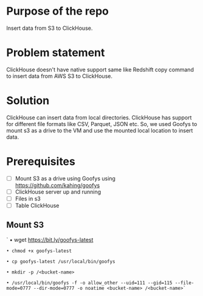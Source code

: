 
# Purpose of the repo
Insert data from S3 to ClickHouse. 

# Problem statement
ClickHouse doesn't have native support same like Redshift copy command to insert data from AWS S3 to ClickHouse. 

# Solution
ClickHouse can insert data from local directories. ClickHouse has support for different file formats like CSV, Parquet, JSON etc. So, we used Goofys to mount s3 as a drive to the VM and use the mounted local location to insert data. 

# Prerequisites 

- [ ] Mount S3 as a drive using Goofys using https://github.com/kahing/goofys
- [ ] ClickHouse server up and running
- [ ] Files in s3
- [ ] Table ClickHouse

## Mount S3 

`	• wget https://bit.ly/goofys-latest

	• chmod +x goofys-latest

	• cp goofys-latest /usr/local/bin/goofys

	• mkdir -p /<bucket-name>

	• /usr/local/bin/goofys -f -o allow_other --uid=111 --gid=115 --file-mode=0777 --dir-mode=0777 -o noatime <bucket-name> /<bucket-name>`

